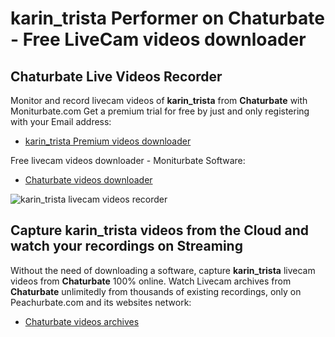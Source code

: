 # karin_trista Performer on Chaturbate - Free LiveCam videos downloader

## Chaturbate Live Videos Recorder

Monitor and record livecam videos of **karin_trista** from **Chaturbate** with Moniturbate.com
Get a premium trial for free by just and only registering with your Email address:
* [karin_trista Premium videos downloader](https://moniturbate.com/request-demo-licence-key.html)

Free livecam videos downloader - Moniturbate Software:
* [Chaturbate videos downloader](https://moniturbate.com/moniturbate-download-software.html)

![karin_trista livecam videos recorder](https://peachurnet.com/templates/moniturbate-software.png)


## Capture karin_trista videos from the Cloud and watch your recordings on Streaming

Without the need of downloading a software, capture **karin_trista** livecam videos from **Chaturbate** 100% online.
Watch Livecam archives from **Chaturbate** unlimitedly from thousands of existing recordings, only on Peachurbate.com and its websites network:
* [Chaturbate videos archives](https://peachurnet.com/)